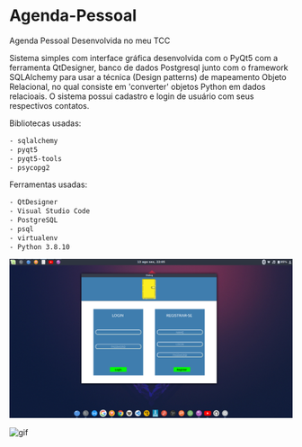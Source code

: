 # Agenda-Pessoal

Agenda Pessoal Desenvolvida no meu TCC

Sistema simples com interface gráfica desenvolvida com o PyQt5 com a ferramenta QtDesigner, banco de dados Postgresql junto com o framework SQLAlchemy para usar a técnica (Design patterns) de mapeamento Objeto Relacional, no qual consiste em 'converter' objetos Python em dados relacioais. O sistema possui cadastro e login de usuário com seus respectivos contatos.

Bibliotecas usadas:
   
    - sqlalchemy
    - pyqt5
    - pyqt5-tools
    - psycopg2

Ferramentas usadas: 

    - QtDesigner
    - Visual Studio Code
    - PostgreSQL
    - psql
    - virtualenv
    - Python 3.8.10

![imagem](https://github.com/jao-victor/Agenda-Pessoal/blob/main/tela%20de%20login)

![gif](https://github.com/jao-victor/Agenda-Pessoal/blob/main/exemplo_agenda.gif)
